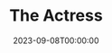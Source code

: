 ---
title: The Actress
date: 2023-09-08T00:00:00
opening_date: 1934-01-09
closing_date:
layout: productions
playbill:
Theatre: Theatre Jacksonville
cast:
- Robert Grant: Cleveland McKnight
- Hannah Mullett: Elizabeth Crenshaw
- Yvonne Yvette: Helen Zeigler McMurry
- His Father: Ralph M. Anderson
crew:
- Director: Ralph M. Anderson
- Assistant Director: E.S. Beauchamp-Nobbs
understudies:
orchestra:
---